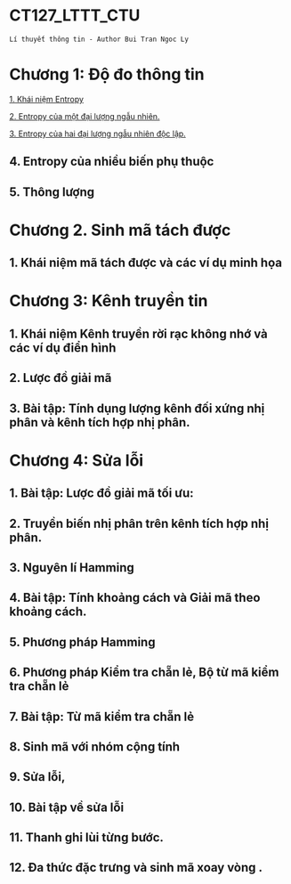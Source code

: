 # CT127_LTTT_CTU
`Lí thuyết thông tin - Author Bui Tran Ngoc Ly`
# Chương 1: Độ đo thông tin
[1. Khái niệm Entropy](https://github.com/BuiTranNgocLy/CT127_LTTT_CTU/blob/main/Ch1%20%C4%90%E1%BB%99%20%C4%91o%20th%C3%B4ng%20tin.md#1-kh%C3%A1i-ni%E1%BB%87m-entropy)

[2. Entropy của một đại lượng ngẫu nhiên.](https://github.com/BuiTranNgocLy/CT127_LTTT_CTU/blob/main/Ch1%20%C4%90%E1%BB%99%20%C4%91o%20th%C3%B4ng%20tin.md#2-entropy-c%E1%BB%A7a-m%E1%BB%99t-%C4%91%E1%BA%A1i-l%C6%B0%E1%BB%A3ng-ng%E1%BA%ABu-nhi%C3%AAn)

[3. Entropy của hai đại lượng ngẫu nhiên độc lập.](https://github.com/BuiTranNgocLy/CT127_LTTT_CTU/blob/main/Ch1%20%C4%90%E1%BB%99%20%C4%91o%20th%C3%B4ng%20tin.md#3-entropy-c%E1%BB%A7a-hai-%C4%91%E1%BA%A1i-l%C6%B0%E1%BB%A3ng-ng%E1%BA%ABu-nhi%C3%AAn-%C4%91%E1%BB%99c-l%E1%BA%ADp)
## 4. Entropy của nhiều biến phụ thuộc
## 5. Thông lượng

# Chương 2. Sinh mã tách được
## 1. Khái niệm mã tách được và các ví dụ minh họa

# Chương 3: Kênh truyền tin
## 1. Khái niệm Kênh truyền rời rạc không nhớ và các ví dụ điển hình
## 2. Lược đồ giải mã
## 3. Bài tập: Tính dụng lượng kênh đối xứng nhị phân và kênh tích hợp nhị phân.

# Chương 4: Sửa lỗi
## 1. Bài tập: Lược đồ giải mã tối ưu: 
## 2. Truyền biến nhị phân trên kênh tích hợp nhị phân.
## 3. Nguyên lí Hamming
## 4. Bài tập: Tính khoảng cách và Giải mã theo khoảng cách.
## 5. Phương pháp Hamming
## 6. Phương pháp Kiểm tra chẵn lẻ, Bộ từ mã kiểm tra chẵn lẻ 
## 7. Bài tập: Từ mã kiểm tra chẵn lẻ
## 8. Sinh mã với nhóm cộng tính
## 9. Sửa lỗi,
## 10. Bài tập về sửa lỗi 
## 11. Thanh ghi lùi từng bước.
## 12. Đa thức đặc trưng và sinh mã xoay vòng .
